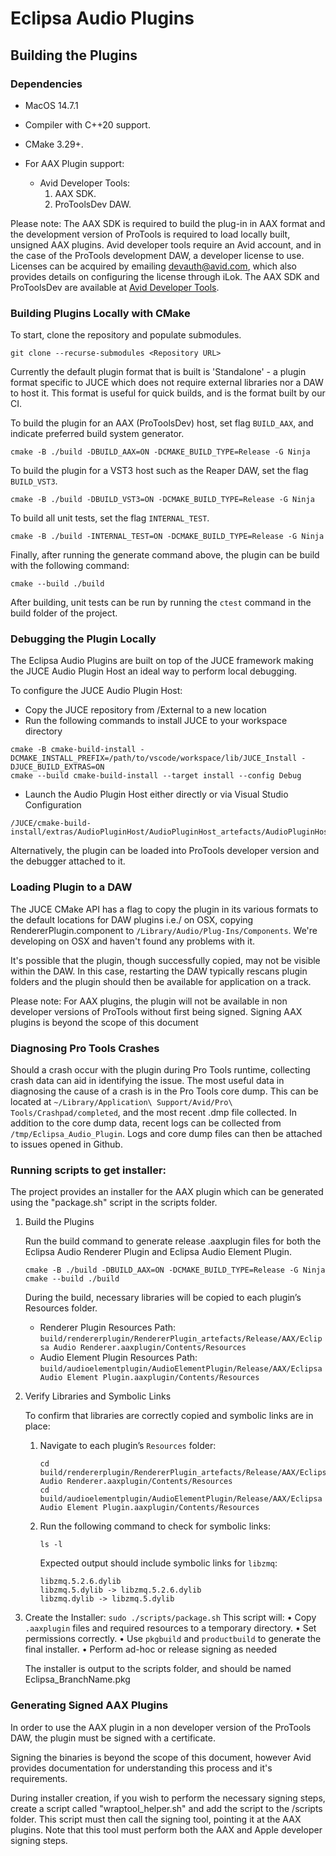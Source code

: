 # Eclipsa Audio Plugins

## Building the Plugins

### Dependencies

- MacOS 14.7.1

- Compiler with C++20 support.

- CMake 3.29+.

- For AAX Plugin support:
	- Avid Developer Tools:
		1. AAX SDK. 
		2. ProToolsDev DAW. 

Please note: The AAX SDK is required to build the plug-in in AAX format and the development version of ProTools is required to load locally built, unsigned AAX plugins. 
Avid developer tools require an Avid account, and in the case of the ProTools development DAW, a developer license to use. Licenses can be acquired by emailing devauth@avid.com, which also provides details on configuring the license through iLok. The AAX SDK and ProToolsDev are available at [Avid Developer Tools](https://my.avid.com/products/cppsdk?toolkit=AAX).


### Building Plugins Locally with CMake

To start, clone the repository and populate submodules.
```
git clone --recurse-submodules <Repository URL>
```
Currently the default plugin format that is built is 'Standalone' - a plugin format specific to JUCE which does not require external libraries nor a DAW to host it. This format is useful for quick builds, and is the format built by our CI.

To build the plugin for an AAX (ProToolsDev) host, set flag ```BUILD_AAX```, and indicate preferred build system generator.

```
cmake -B ./build -DBUILD_AAX=ON -DCMAKE_BUILD_TYPE=Release -G Ninja
```

To build the plugin for a VST3 host such as the Reaper DAW, set the flag ```BUILD_VST3```.
```
cmake -B ./build -DBUILD_VST3=ON -DCMAKE_BUILD_TYPE=Release -G Ninja
```

To build all unit tests, set the flag ```INTERNAL_TEST```.
```
cmake -B ./build -INTERNAL_TEST=ON -DCMAKE_BUILD_TYPE=Release -G Ninja
```

Finally, after running the generate command above, the plugin can be build with the following command:
```
cmake --build ./build
```

After building, unit tests can be run by running the ```ctest``` command in the build folder of the project.


### Debugging the Plugin Locally

The Eclipsa Audio Plugins are built on top of the JUCE framework making the JUCE Audio Plugin Host an ideal way to perform local debugging.

To configure the JUCE Audio Plugin Host:
- Copy the JUCE repository from /External to a new location
- Run the following commands to install JUCE to your workspace directory
```
cmake -B cmake-build-install -DCMAKE_INSTALL_PREFIX=/path/to/vscode/workspace/lib/JUCE_Install -DJUCE_BUILD_EXTRAS=ON
cmake --build cmake-build-install --target install --config Debug
```
- Launch the Audio Plugin Host either directly or via Visual Studio Configuration
```
/JUCE/cmake-build-install/extras/AudioPluginHost/AudioPluginHost_artefacts/AudioPluginHost.app
```

Alternatively, the plugin can be loaded into ProTools developer version and the debugger attached to it.

### Loading Plugin to a DAW

The JUCE CMake API has a flag to copy the plugin in its various formats to the default locations for DAW plugins i.e./ on OSX, copying RendererPlugin.component to ```/Library/Audio/Plug-Ins/Components```. We're developing on OSX and haven't found any problems with it. 

It's possible that the plugin, though successfully copied, may not be visible within the DAW. In this case, restarting the DAW typically rescans plugin folders and the plugin should then be available for application on a track.

Please note: For AAX plugins, the plugin will not be available in non developer versions of ProTools without first being signed. Signing AAX plugins is beyond the scope of this document

### Diagnosing Pro Tools Crashes

Should a crash occur with the plugin during Pro Tools runtime, collecting crash data can aid in identifying the issue. The most useful data in diagnosing the cause of a crash is in the Pro Tools core dump. This can be located at `~/Library/Application\ Support/Avid/Pro\ Tools/Crashpad/completed`, and the most recent .dmp file collected. In addition to the core dump data, recent logs can be collected from `/tmp/Eclipsa_Audio_Plugin`. Logs and core dump files can then be attached to issues opened in Github.

### Running scripts to get installer:

The project provides an installer for the AAX plugin which can be generated using the "package.sh" script in the scripts folder.

1. Build the Plugins

	Run the build command to generate release .aaxplugin files for both the Eclipsa Audio Renderer Plugin and Eclipsa Audio Element Plugin. 
	```
	cmake -B ./build -DBUILD_AAX=ON -DCMAKE_BUILD_TYPE=Release -G Ninja
	cmake --build ./build
	```
	During the build, necessary libraries will be copied to each plugin’s Resources folder.

	- Renderer Plugin Resources Path: `build/rendererplugin/RendererPlugin_artefacts/Release/AAX/Eclipsa Audio Renderer.aaxplugin/Contents/Resources`
	- Audio Element Plugin Resources Path: `build/audioelementplugin/AudioElementPlugin/Release/AAX/Eclipsa Audio Element Plugin.aaxplugin/Contents/Resources`

2. Verify Libraries and Symbolic Links

	To confirm that libraries are correctly copied and symbolic links are in place:
	1. Navigate to each plugin’s `Resources` folder:
		```
	 	cd build/rendererplugin/RendererPlugin_artefacts/Release/AAX/Eclipsa Audio Renderer.aaxplugin/Contents/Resources
	 	cd build/audioelementplugin/AudioElementPlugin/Release/AAX/Eclipsa Audio Element Plugin.aaxplugin/Contents/Resources
	 	```
	2. Run the following command to check for symbolic links:
		```
		ls -l
		```
	    Expected output should include symbolic links for `libzmq`:
		```
		libzmq.5.2.6.dylib
		libzmq.5.dylib -> libzmq.5.2.6.dylib
		libzmq.dylib -> libzmq.5.dylib
		```

3. Create the Installer:
		```
		sudo ./scripts/package.sh
		```
		This script will:
		•	Copy `.aaxplugin` files and required resources to a temporary directory.
		•	Set permissions correctly.
		•	Use `pkgbuild` and `productbuild` to generate the final installer.
		•	Perform ad-hoc or release signing as needed

	The installer is output to the scripts folder, and should be named Eclipsa_BranchName.pkg
	
### Generating Signed AAX Plugins

In order to use the AAX plugin in a non developer version of the ProTools DAW, the plugin must be signed with a certificate.

Signing the binaries is beyond the scope of this document, however Avid provides documentation for understanding this process and it's requirements.

During installer creation, if you wish to perform the necessary signing steps, create a script called "wraptool_helper.sh" and add the script to the /scripts folder. This script must then call the signing tool, pointing it at the AAX plugins. Note that this tool must perform both the AAX and Apple developer signing steps.